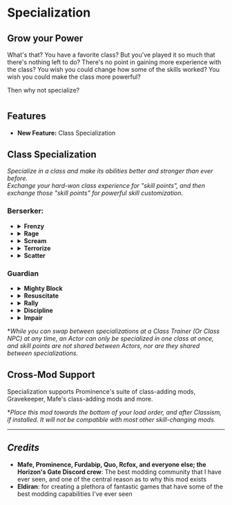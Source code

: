 # Specialization

## Grow your Power
What's that? You have a favorite class? But you've played it so much that there's nothing left to do? There's no point in gaining more experience with the class? You wish you could change how some of the skills worked? You wish you could make the class more powerful?

Then why not specialize?



#



## Features
- **New Feature:** Class Specialization

## Class Specialization
*Specialize in a class and make its abilities better and stronger than ever before.*\
*Exchange your hard-won class experience for "skill points", and then exchange those "skill points" for powerful skill customization.*

### Berserker:
- <details><summary><b>Frenzy</b></summary>

  - Increased damage  
  - Increased accuracy  
  - Reduced MP cost  
  - Additional targets  
  - Frenzied Strike additional attack  

  </details>

- <details><summary><b>Rage</b></summary>

  - Additional Physical Attack during the duration  
  - Additional Magic Defense during the duration  
  - Additional Physical Defense during the duration  
  - Heal on use  
  - Added Axe skill buff during the duration  

  </details>

- <details><summary><b>Scream</b></summary>

  - Additional debuff duration  
  - Reduced MP cost  
  - Additional range  
  - Interrupt target abilities  
  - Added true damage to targets  

  </details>

- <details><summary><b>Terrorize</b></summary>

  - Additional range  
  - Additional debuff duration  
  - Added target Time to Act debuff to targets  
  - Added Movement Speed debuff to targets  
  - Added Magic Defense debuff to targets  

  </details>

- <details><summary><b>Scatter</b></summary>

  - Reduced MP cost  
  - Increased damage  
  - Additional push distance to targets  
  - Added Axe skill buff on use  
  - Chance to automatically trigger a lesser variant of Rage  

  </details>

### Guardian
- <details><summary><b>Mighty Block</b></summary>

  - Added Bulwark buff to target  
  - Chance to immediately proc a tick of Regeneration status on the target  
  - Added Stabilized buff to target  
  - Added Counter effect to target  
  - Additional range  

  </details>

- <details><summary><b>Resuscitate</b></summary>

  - Added Preserve status to Revived target  
  - Added Second Wind status to Revived target  
  - Chance to automatically trigger Mighty Block on Revived target  

  </details>

- <details><summary><b>Rally</b></summary>

  - Added Rally status effect to targets  
  - Added Bravery status effect to targets  
  - Added Second Wind status effect to targets  
  - Added a heal to targets  
  - Reduced Time to Act on targets  

  </details>

- <details><summary><b>Discipline</b></summary>

  - Additional Magic Evasion during the effect  
  - Added Sturdy status effect  
  - Immediately recover MP  
  - Added cancel and interrupt immunity status effect  

  </details>

- <details><summary><b>Impair</b></summary>

  - Added Flinch status effect to target  
  - Added Blunder status effect to target  
  - Added Movement Speed debuff to target  
  - Added Exposed status effect to target  
  - Increased Time to Act on target  

  </details>


**While you can swap between specializations at a Class Trainer (Or Class NPC) at any time, an Actor can only be specialized in one class at once, and skill points are not shared between Actors, nor are they shared between specializations.*

## Cross-Mod Support
Specialization supports Prominence's suite of class-adding mods, Gravekeeper, Mafe's class-adding mods and more.

**Place this mod towards the bottom of your load order, and after Classism, if installed. It will not be compatible with most other skill-changing mods.*

---

## *Credits*
- **Mafe, Prominence, Furdabip, Quo, Rcfox, and everyone else; the Horizon's Gate Discord crew**: The best modding community that I have ever seen, and one of the central reason as to why this mod exists
- **Eldiran**: for creating a plethora of fantastic games that have some of the best modding capabilities I've ever seen
